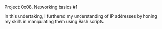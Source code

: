 Project: 0x08. Networking basics #1

In this undertaking, I furthered my understanding of IP addresses by honing my skills in manipulating them using Bash scripts.

